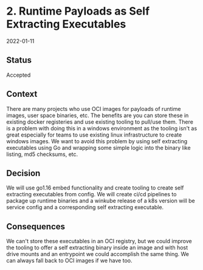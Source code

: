 # 2. Runtime Payloads as Self Extracting Executables

2022-01-11

## Status

Accepted

## Context

There are many projects who use OCI images for payloads of runtime images, user space binaries, etc. The benefits are 
you can store these in existing docker registeries and use existing tooling to pull/use them. There is a problem with
doing this in a windows environment as the tooling isn't as great especially for teams to use existing linux infrastructure
to create windows images. We want to avoid this problem by using self extracting executables using Go and wrapping some simple 
logic into the binary like listing, md5 checksums, etc. 

## Decision

We will use go1.16 embed functionality and create tooling to create self extracting executables from config. We will
create ci/cd pipelines to package up runtime binaries and a winkube release of a k8s version will be service config 
and a corresponding self extracting executable.

## Consequences

We can't store these executables in an OCI registry, but we could improve the tooling to offer a self extracting binary inside an image
and with host drive mounts and an entrypoint we could accomplish the same thing. We can always fall back to OCI images if we have too.
